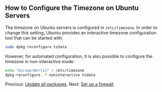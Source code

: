 How to Configure the Timezone on Ubuntu Servers
-----------------------------------------------

The timezone on Ubuntu servers is configured in `/etc/timezone`.
In order to change this setting, Ubuntu provides an interactive
timezone configuration tool that can be started with:

```sh
sudo dpkg-reconfigure tzdata
```

However, for automated configuration, it is also possible to configure the
timezone in non-interactive mode:

```bash
echo "Europe/Berlin" > /etc/timezone
dpkg-reconfigure -f noninteractive tzdata
```

Previous: [Update all packages].
Next: [Set up a firewall].

[Update all packages]: update.md<br/>
[Set up a firewall]: firewall.md
